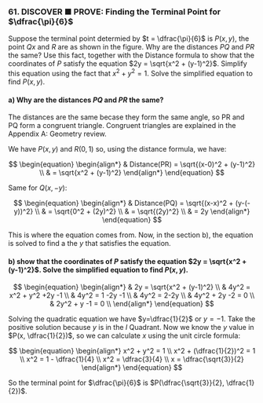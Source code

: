 ### 61. DISCOVER ■ PROVE: Finding the Terminal Point for $\dfrac{\pi}{6}$

Suppose the terminal point determied by $t = \dfrac{\pi}{6}$ is $P(x,y)$, the point $Qx$ and $R$ are as shown in the figure. Why are the distances $PQ$ and $PR$ the same? Use this fact, together with the Distance formula to show that the coordinates of $P$ satisfy the equation $2y = \sqrt{x^2 + (y-1)^2}$. Simplify this
equation using the fact that $x^2 + y^2 = 1$. Solve the simplified equation to find $P(x,y)$. 

#### a) Why are the distances $PQ$ and $PR$ the same?
The distances are the same becase they form the same angle, so PR and PQ form a congruent triangle. Congruent triangles are explained in the Appendix A: Geometry review.

We have $P(x,y)$ and $R(0,1)$ so, using the distance formula, we have:

$$
\begin{equation}
\begin{align*}
& Distance(PR) = \sqrt{(x-0)^2 + (y-1)^2} \\ 
& = \sqrt{x^2 + (y-1)^2}
\end{align*}
\end{equation}
$$

Same for $Q(x, -y)$:

$$
\begin{equation}
\begin{align*}
& Distance(PQ) = \sqrt{(x-x)^2 + (y-(-y))^2} \\ 
&  = \sqrt{0^2 + (2y)^2} \\
& = \sqrt{(2y)^2} \\ 
& = 2y
\end{align*}
\end{equation}
$$ 

This is where the equation comes from. Now, in the section b), the equation is solved to find a the $y$ that satisfies the equation.

#### b) show that the coordinates of $P$ satisfy the equation $2y = \sqrt{x^2 + (y-1)^2}$. Solve the simplified equation to find $P(x,y)$. 

$$
\begin{equation}
\begin{align*}
& 2y = \sqrt{x^2 + (y-1)^2} \\
& 4y^2 = x^2 + y^2 +2y -1  \\
& 4y^2 = 1 -2y -1 \\
& 4y^2 = 2-2y \\
& 4y^2 + 2y -2 = 0 \\
& 2y^2 + y -1 = 0 \\
\end{align*}
\end{equation}
$$

Solving the quadratic equation we have $y=\dfrac{1}{2}$ or $y=-1$. Take the positive solution because $y$ is in the $I$ Quadrant. Now we know the $y$ value in $P(x, \dfrac{1}{2})$, so we can calculate $x$ using the unit circle formula:

$$
\begin{equation}
\begin{align*}
x^2 + y^2 = 1 \\
x^2 + (\dfrac{1}{2})^2 = 1 \\
x^2 = 1 - \dfrac{1}{4} \\
x^2 = \dfrac{3}{4} \\
x = \dfrac{\sqrt{3}}{2}
\end{align*}
\end{equation}
$$

So the terminal point for $\dfrac{\pi}{6}$ is $P(\dfrac{\sqrt{3}}{2}, \dfrac{1}{2})$.